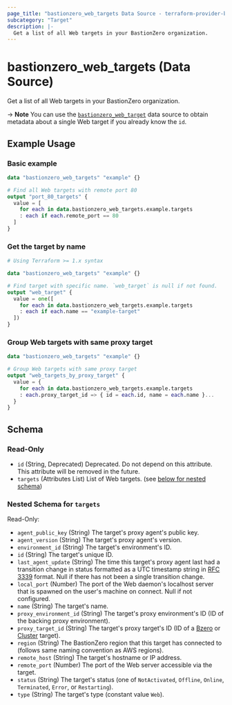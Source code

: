 ```yaml
---
page_title: "bastionzero_web_targets Data Source - terraform-provider-bastionzero"
subcategory: "Target"
description: |-
  Get a list of all Web targets in your BastionZero organization.
---
```


# bastionzero_web_targets (Data Source)

Get a list of all Web targets in your BastionZero organization.

-> **Note** You can use the [`bastionzero_web_target`](web_target) data source
to obtain metadata about a single Web target if you already know the `id`.

## Example Usage

### Basic example

```terraform
data "bastionzero_web_targets" "example" {}

# Find all Web targets with remote port 80
output "port_80_targets" {
  value = [
    for each in data.bastionzero_web_targets.example.targets
    : each if each.remote_port == 80
  ]
}
```

### Get the target by name

```terraform
# Using Terraform >= 1.x syntax

data "bastionzero_web_targets" "example" {}

# Find target with specific name. `web_target` is null if not found.
output "web_target" {
  value = one([
    for each in data.bastionzero_web_targets.example.targets
    : each if each.name == "example-target"
  ])
}
```

### Group Web targets with same proxy target

```terraform
data "bastionzero_web_targets" "example" {}

# Group Web targets with same proxy target
output "web_targets_by_proxy_target" {
  value = {
    for each in data.bastionzero_web_targets.example.targets
    : each.proxy_target_id => { id = each.id, name = each.name }...
  }
}
```

<!-- schema generated by tfplugindocs -->
## Schema

### Read-Only

- `id` (String, Deprecated) Deprecated. Do not depend on this attribute. This attribute will be removed in the future.
- `targets` (Attributes List) List of Web targets. (see [below for nested schema](#nestedatt--targets))

<a id="nestedatt--targets"></a>
### Nested Schema for `targets`

Read-Only:

- `agent_public_key` (String) The target's proxy agent's public key.
- `agent_version` (String) The target's proxy agent's version.
- `environment_id` (String) The target's environment's ID.
- `id` (String) The target's unique ID.
- `last_agent_update` (String) The time this target's proxy agent last had a transition change in status formatted as a UTC timestamp string in [RFC 3339](https://datatracker.ietf.org/doc/html/rfc3339) format. Null if there has not been a single transition change.
- `local_port` (Number) The port of the Web daemon's localhost server that is spawned on the user's machine on connect. Null if not configured.
- `name` (String) The target's name.
- `proxy_environment_id` (String) The target's proxy environment's ID (ID of the backing proxy environment).
- `proxy_target_id` (String) The target's proxy target's ID (ID of a [Bzero](bzero_target) or [Cluster](cluster_target) target).
- `region` (String) The BastionZero region that this target has connected to (follows same naming convention as AWS regions).
- `remote_host` (String) The target's hostname or IP address.
- `remote_port` (Number) The port of the Web server accessible via the target.
- `status` (String) The target's status (one of `NotActivated`, `Offline`, `Online`, `Terminated`, `Error`, or `Restarting`).
- `type` (String) The target's type (constant value `Web`).